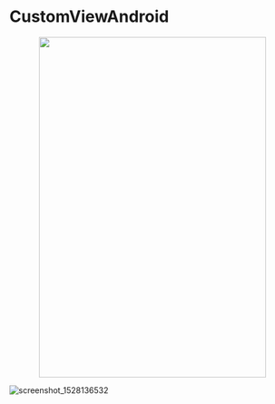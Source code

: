 # CustomViewAndroid
<p align="center">
  <img src='![screenshot_1528136523](https://user-images.githubusercontent.com/23611258/40934782-8c250742-6853-11e8-82a4-103e58d7dfc7.png)' height="600" width="400"/>
  </p>

![screenshot_1528136532](https://user-images.githubusercontent.com/23611258/40934787-90b817ea-6853-11e8-99b6-972cc33c2c67.png)
